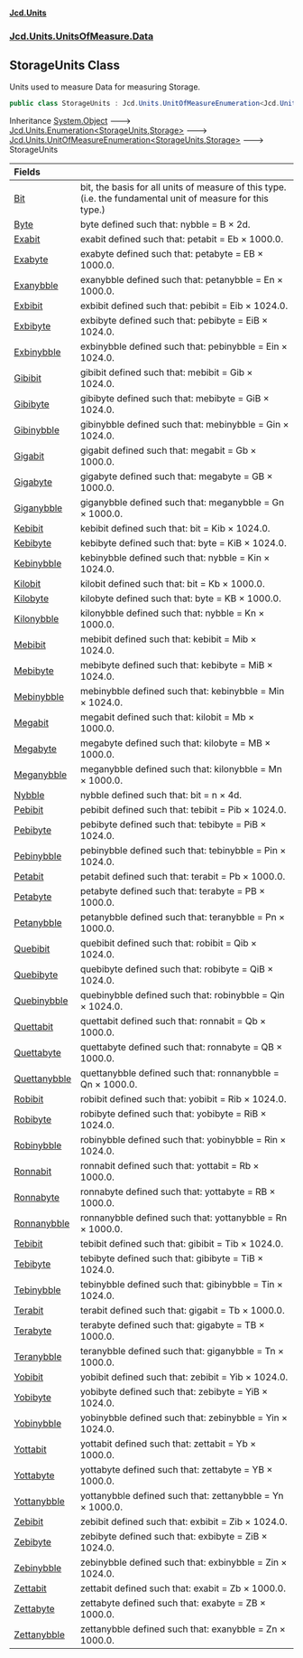 #### [Jcd.Units](index.md 'index')

### [Jcd.Units.UnitsOfMeasure.Data](Jcd.Units.UnitsOfMeasure.Data.md 'Jcd.Units.UnitsOfMeasure.Data')

## StorageUnits Class

Units used to measure Data for measuring Storage.

```csharp
public class StorageUnits : Jcd.Units.UnitOfMeasureEnumeration<Jcd.Units.UnitsOfMeasure.Data.StorageUnits, Jcd.Units.UnitTypes.Storage>
```

Inheritance [System.Object](https://docs.microsoft.com/en-us/dotnet/api/System.Object 'System.Object') &#129106; [Jcd.Units.Enumeration&lt;](Enumeration_TEnumeration,T_.md 'Jcd.Units.Enumeration<TEnumeration,T>')[StorageUnits](StorageUnits.md 'Jcd.Units.UnitsOfMeasure.Data.StorageUnits')[,](Enumeration_TEnumeration,T_.md 'Jcd.Units.Enumeration<TEnumeration,T>')[Storage](Storage.md 'Jcd.Units.UnitTypes.Storage')[&gt;](Enumeration_TEnumeration,T_.md 'Jcd.Units.Enumeration<TEnumeration,T>') &#129106; [Jcd.Units.UnitOfMeasureEnumeration&lt;](UnitOfMeasureEnumeration_TEnumeration,T_.md 'Jcd.Units.UnitOfMeasureEnumeration<TEnumeration,T>')[StorageUnits](StorageUnits.md 'Jcd.Units.UnitsOfMeasure.Data.StorageUnits')[,](UnitOfMeasureEnumeration_TEnumeration,T_.md 'Jcd.Units.UnitOfMeasureEnumeration<TEnumeration,T>')[Storage](Storage.md 'Jcd.Units.UnitTypes.Storage')[&gt;](UnitOfMeasureEnumeration_TEnumeration,T_.md 'Jcd.Units.UnitOfMeasureEnumeration<TEnumeration,T>') &#129106; StorageUnits

| Fields                                                                                                 |                                                                                                             |
|:-------------------------------------------------------------------------------------------------------|:------------------------------------------------------------------------------------------------------------|
| [Bit](StorageUnits.Bit.md 'Jcd.Units.UnitsOfMeasure.Data.StorageUnits.Bit')                            | bit, the basis for all units of measure of this type. (i.e. the fundamental unit of measure for this type.) |
| [Byte](StorageUnits.Byte.md 'Jcd.Units.UnitsOfMeasure.Data.StorageUnits.Byte')                         | byte defined such that: nybble = B × 2d.                                                                    |
| [Exabit](StorageUnits.Exabit.md 'Jcd.Units.UnitsOfMeasure.Data.StorageUnits.Exabit')                   | exabit defined such that: petabit = Eb × 1000.0.                                                            |
| [Exabyte](StorageUnits.Exabyte.md 'Jcd.Units.UnitsOfMeasure.Data.StorageUnits.Exabyte')                | exabyte defined such that: petabyte = EB × 1000.0.                                                          |
| [Exanybble](StorageUnits.Exanybble.md 'Jcd.Units.UnitsOfMeasure.Data.StorageUnits.Exanybble')          | exanybble defined such that: petanybble = En × 1000.0.                                                      |
| [Exbibit](StorageUnits.Exbibit.md 'Jcd.Units.UnitsOfMeasure.Data.StorageUnits.Exbibit')                | exbibit defined such that: pebibit = Eib × 1024.0.                                                          |
| [Exbibyte](StorageUnits.Exbibyte.md 'Jcd.Units.UnitsOfMeasure.Data.StorageUnits.Exbibyte')             | exbibyte defined such that: pebibyte = EiB × 1024.0.                                                        |
| [Exbinybble](StorageUnits.Exbinybble.md 'Jcd.Units.UnitsOfMeasure.Data.StorageUnits.Exbinybble')       | exbinybble defined such that: pebinybble = Ein × 1024.0.                                                    |
| [Gibibit](StorageUnits.Gibibit.md 'Jcd.Units.UnitsOfMeasure.Data.StorageUnits.Gibibit')                | gibibit defined such that: mebibit = Gib × 1024.0.                                                          |
| [Gibibyte](StorageUnits.Gibibyte.md 'Jcd.Units.UnitsOfMeasure.Data.StorageUnits.Gibibyte')             | gibibyte defined such that: mebibyte = GiB × 1024.0.                                                        |
| [Gibinybble](StorageUnits.Gibinybble.md 'Jcd.Units.UnitsOfMeasure.Data.StorageUnits.Gibinybble')       | gibinybble defined such that: mebinybble = Gin × 1024.0.                                                    |
| [Gigabit](StorageUnits.Gigabit.md 'Jcd.Units.UnitsOfMeasure.Data.StorageUnits.Gigabit')                | gigabit defined such that: megabit = Gb × 1000.0.                                                           |
| [Gigabyte](StorageUnits.Gigabyte.md 'Jcd.Units.UnitsOfMeasure.Data.StorageUnits.Gigabyte')             | gigabyte defined such that: megabyte = GB × 1000.0.                                                         |
| [Giganybble](StorageUnits.Giganybble.md 'Jcd.Units.UnitsOfMeasure.Data.StorageUnits.Giganybble')       | giganybble defined such that: meganybble = Gn × 1000.0.                                                     |
| [Kebibit](StorageUnits.Kebibit.md 'Jcd.Units.UnitsOfMeasure.Data.StorageUnits.Kebibit')                | kebibit defined such that: bit = Kib × 1024.0.                                                              |
| [Kebibyte](StorageUnits.Kebibyte.md 'Jcd.Units.UnitsOfMeasure.Data.StorageUnits.Kebibyte')             | kebibyte defined such that: byte = KiB × 1024.0.                                                            |
| [Kebinybble](StorageUnits.Kebinybble.md 'Jcd.Units.UnitsOfMeasure.Data.StorageUnits.Kebinybble')       | kebinybble defined such that: nybble = Kin × 1024.0.                                                        |
| [Kilobit](StorageUnits.Kilobit.md 'Jcd.Units.UnitsOfMeasure.Data.StorageUnits.Kilobit')                | kilobit defined such that: bit = Kb × 1000.0.                                                               |
| [Kilobyte](StorageUnits.Kilobyte.md 'Jcd.Units.UnitsOfMeasure.Data.StorageUnits.Kilobyte')             | kilobyte defined such that: byte = KB × 1000.0.                                                             |
| [Kilonybble](StorageUnits.Kilonybble.md 'Jcd.Units.UnitsOfMeasure.Data.StorageUnits.Kilonybble')       | kilonybble defined such that: nybble = Kn × 1000.0.                                                         |
| [Mebibit](StorageUnits.Mebibit.md 'Jcd.Units.UnitsOfMeasure.Data.StorageUnits.Mebibit')                | mebibit defined such that: kebibit = Mib × 1024.0.                                                          |
| [Mebibyte](StorageUnits.Mebibyte.md 'Jcd.Units.UnitsOfMeasure.Data.StorageUnits.Mebibyte')             | mebibyte defined such that: kebibyte = MiB × 1024.0.                                                        |
| [Mebinybble](StorageUnits.Mebinybble.md 'Jcd.Units.UnitsOfMeasure.Data.StorageUnits.Mebinybble')       | mebinybble defined such that: kebinybble = Min × 1024.0.                                                    |
| [Megabit](StorageUnits.Megabit.md 'Jcd.Units.UnitsOfMeasure.Data.StorageUnits.Megabit')                | megabit defined such that: kilobit = Mb × 1000.0.                                                           |
| [Megabyte](StorageUnits.Megabyte.md 'Jcd.Units.UnitsOfMeasure.Data.StorageUnits.Megabyte')             | megabyte defined such that: kilobyte = MB × 1000.0.                                                         |
| [Meganybble](StorageUnits.Meganybble.md 'Jcd.Units.UnitsOfMeasure.Data.StorageUnits.Meganybble')       | meganybble defined such that: kilonybble = Mn × 1000.0.                                                     |
| [Nybble](StorageUnits.Nybble.md 'Jcd.Units.UnitsOfMeasure.Data.StorageUnits.Nybble')                   | nybble defined such that: bit = n × 4d.                                                                     |
| [Pebibit](StorageUnits.Pebibit.md 'Jcd.Units.UnitsOfMeasure.Data.StorageUnits.Pebibit')                | pebibit defined such that: tebibit = Pib × 1024.0.                                                          |
| [Pebibyte](StorageUnits.Pebibyte.md 'Jcd.Units.UnitsOfMeasure.Data.StorageUnits.Pebibyte')             | pebibyte defined such that: tebibyte = PiB × 1024.0.                                                        |
| [Pebinybble](StorageUnits.Pebinybble.md 'Jcd.Units.UnitsOfMeasure.Data.StorageUnits.Pebinybble')       | pebinybble defined such that: tebinybble = Pin × 1024.0.                                                    |
| [Petabit](StorageUnits.Petabit.md 'Jcd.Units.UnitsOfMeasure.Data.StorageUnits.Petabit')                | petabit defined such that: terabit = Pb × 1000.0.                                                           |
| [Petabyte](StorageUnits.Petabyte.md 'Jcd.Units.UnitsOfMeasure.Data.StorageUnits.Petabyte')             | petabyte defined such that: terabyte = PB × 1000.0.                                                         |
| [Petanybble](StorageUnits.Petanybble.md 'Jcd.Units.UnitsOfMeasure.Data.StorageUnits.Petanybble')       | petanybble defined such that: teranybble = Pn × 1000.0.                                                     |
| [Quebibit](StorageUnits.Quebibit.md 'Jcd.Units.UnitsOfMeasure.Data.StorageUnits.Quebibit')             | quebibit defined such that: robibit = Qib × 1024.0.                                                         |
| [Quebibyte](StorageUnits.Quebibyte.md 'Jcd.Units.UnitsOfMeasure.Data.StorageUnits.Quebibyte')          | quebibyte defined such that: robibyte = QiB × 1024.0.                                                       |
| [Quebinybble](StorageUnits.Quebinybble.md 'Jcd.Units.UnitsOfMeasure.Data.StorageUnits.Quebinybble')    | quebinybble defined such that: robinybble = Qin × 1024.0.                                                   |
| [Quettabit](StorageUnits.Quettabit.md 'Jcd.Units.UnitsOfMeasure.Data.StorageUnits.Quettabit')          | quettabit defined such that: ronnabit = Qb × 1000.0.                                                        |
| [Quettabyte](StorageUnits.Quettabyte.md 'Jcd.Units.UnitsOfMeasure.Data.StorageUnits.Quettabyte')       | quettabyte defined such that: ronnabyte = QB × 1000.0.                                                      |
| [Quettanybble](StorageUnits.Quettanybble.md 'Jcd.Units.UnitsOfMeasure.Data.StorageUnits.Quettanybble') | quettanybble defined such that: ronnanybble = Qn × 1000.0.                                                  |
| [Robibit](StorageUnits.Robibit.md 'Jcd.Units.UnitsOfMeasure.Data.StorageUnits.Robibit')                | robibit defined such that: yobibit = Rib × 1024.0.                                                          |
| [Robibyte](StorageUnits.Robibyte.md 'Jcd.Units.UnitsOfMeasure.Data.StorageUnits.Robibyte')             | robibyte defined such that: yobibyte = RiB × 1024.0.                                                        |
| [Robinybble](StorageUnits.Robinybble.md 'Jcd.Units.UnitsOfMeasure.Data.StorageUnits.Robinybble')       | robinybble defined such that: yobinybble = Rin × 1024.0.                                                    |
| [Ronnabit](StorageUnits.Ronnabit.md 'Jcd.Units.UnitsOfMeasure.Data.StorageUnits.Ronnabit')             | ronnabit defined such that: yottabit = Rb × 1000.0.                                                         |
| [Ronnabyte](StorageUnits.Ronnabyte.md 'Jcd.Units.UnitsOfMeasure.Data.StorageUnits.Ronnabyte')          | ronnabyte defined such that: yottabyte = RB × 1000.0.                                                       |
| [Ronnanybble](StorageUnits.Ronnanybble.md 'Jcd.Units.UnitsOfMeasure.Data.StorageUnits.Ronnanybble')    | ronnanybble defined such that: yottanybble = Rn × 1000.0.                                                   |
| [Tebibit](StorageUnits.Tebibit.md 'Jcd.Units.UnitsOfMeasure.Data.StorageUnits.Tebibit')                | tebibit defined such that: gibibit = Tib × 1024.0.                                                          |
| [Tebibyte](StorageUnits.Tebibyte.md 'Jcd.Units.UnitsOfMeasure.Data.StorageUnits.Tebibyte')             | tebibyte defined such that: gibibyte = TiB × 1024.0.                                                        |
| [Tebinybble](StorageUnits.Tebinybble.md 'Jcd.Units.UnitsOfMeasure.Data.StorageUnits.Tebinybble')       | tebinybble defined such that: gibinybble = Tin × 1024.0.                                                    |
| [Terabit](StorageUnits.Terabit.md 'Jcd.Units.UnitsOfMeasure.Data.StorageUnits.Terabit')                | terabit defined such that: gigabit = Tb × 1000.0.                                                           |
| [Terabyte](StorageUnits.Terabyte.md 'Jcd.Units.UnitsOfMeasure.Data.StorageUnits.Terabyte')             | terabyte defined such that: gigabyte = TB × 1000.0.                                                         |
| [Teranybble](StorageUnits.Teranybble.md 'Jcd.Units.UnitsOfMeasure.Data.StorageUnits.Teranybble')       | teranybble defined such that: giganybble = Tn × 1000.0.                                                     |
| [Yobibit](StorageUnits.Yobibit.md 'Jcd.Units.UnitsOfMeasure.Data.StorageUnits.Yobibit')                | yobibit defined such that: zebibit = Yib × 1024.0.                                                          |
| [Yobibyte](StorageUnits.Yobibyte.md 'Jcd.Units.UnitsOfMeasure.Data.StorageUnits.Yobibyte')             | yobibyte defined such that: zebibyte = YiB × 1024.0.                                                        |
| [Yobinybble](StorageUnits.Yobinybble.md 'Jcd.Units.UnitsOfMeasure.Data.StorageUnits.Yobinybble')       | yobinybble defined such that: zebinybble = Yin × 1024.0.                                                    |
| [Yottabit](StorageUnits.Yottabit.md 'Jcd.Units.UnitsOfMeasure.Data.StorageUnits.Yottabit')             | yottabit defined such that: zettabit = Yb × 1000.0.                                                         |
| [Yottabyte](StorageUnits.Yottabyte.md 'Jcd.Units.UnitsOfMeasure.Data.StorageUnits.Yottabyte')          | yottabyte defined such that: zettabyte = YB × 1000.0.                                                       |
| [Yottanybble](StorageUnits.Yottanybble.md 'Jcd.Units.UnitsOfMeasure.Data.StorageUnits.Yottanybble')    | yottanybble defined such that: zettanybble = Yn × 1000.0.                                                   |
| [Zebibit](StorageUnits.Zebibit.md 'Jcd.Units.UnitsOfMeasure.Data.StorageUnits.Zebibit')                | zebibit defined such that: exbibit = Zib × 1024.0.                                                          |
| [Zebibyte](StorageUnits.Zebibyte.md 'Jcd.Units.UnitsOfMeasure.Data.StorageUnits.Zebibyte')             | zebibyte defined such that: exbibyte = ZiB × 1024.0.                                                        |
| [Zebinybble](StorageUnits.Zebinybble.md 'Jcd.Units.UnitsOfMeasure.Data.StorageUnits.Zebinybble')       | zebinybble defined such that: exbinybble = Zin × 1024.0.                                                    |
| [Zettabit](StorageUnits.Zettabit.md 'Jcd.Units.UnitsOfMeasure.Data.StorageUnits.Zettabit')             | zettabit defined such that: exabit = Zb × 1000.0.                                                           |
| [Zettabyte](StorageUnits.Zettabyte.md 'Jcd.Units.UnitsOfMeasure.Data.StorageUnits.Zettabyte')          | zettabyte defined such that: exabyte = ZB × 1000.0.                                                         |
| [Zettanybble](StorageUnits.Zettanybble.md 'Jcd.Units.UnitsOfMeasure.Data.StorageUnits.Zettanybble')    | zettanybble defined such that: exanybble = Zn × 1000.0.                                                     |

